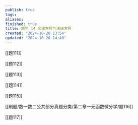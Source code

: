 ```yaml
---
publish: true
tags: 
aliases: 
finished: true
title: 题型 14 切线方程与法线方程
created: "2024-10-28 13:54"
updated: "2024-10-28 14:49"
---
```



[[题111]]

[[题112]]

[[题113]]

[[题114]]

[[题115]]

[[刷题/数一数二公共部分真题分类/第二章一元函数微分学/题116]]

[[题117]]